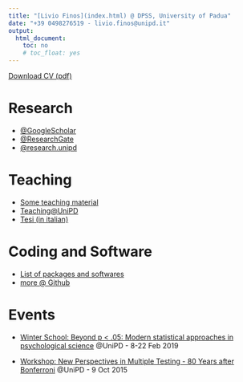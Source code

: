 ```yaml
---
title: "[Livio Finos](index.html) @ DPSS, University of Padua"
date: "+39 0498276519 - livio.finos@unipd.it"
output: 
  html_document: 
    toc: no
    # toc_float: yes
---
```


<!-- # Info -->

<!-- - <strong><a href="http://dpss.unipd.it">D.P.S.S.</a></strong>, Via Venezia, 8. Padua, Italy 35131   -->
<!-- - +39 0498276519   -->
<!-- - livio.finos@unipd.it   -->
<a mce_real_href="/cv/finos_livio_cv.pdf" target="_blank" href="/cv/finos_livio_cv.pdf">Download CV (pdf) </a>

# Research

- <a href="http://scholar.google.it/citations?hl=en&user=th0DaUwAAAAJ">@GoogleScholar</a>  
- <a href="https://www.researchgate.net/profile/Livio_Finos">@ResearchGate</a>  
- <a href="https://www.research.unipd.it/browse?type=author&authority=rp18289&sort_by=2&order=DESC&rpp=100&etal=0&submit_browse=Aggiorna#.XGHop1xKg2w">@research.unipd</a>


# Teaching

- <a href="./students/Teaching_material.html">Some teaching material</a>  
- [Teaching@UniPD](https://didattica.unipd.it/off/docente/750F8EE82FAC8ACA50EE69F79F75D23E)  
- <a href="./students/Teaching_material.html#tesi">Tesi (in italian)</a>


# Coding and Software

- [List of packages and softwares](./software/coding.html)  
- <a href="https://github.com/livioivil">more @ Github</a>


# Events  

- [Winter School: Beyond p < .05: Modern statistical approaches in psychological science](https://www.dpss.unipd.it/winter-school-2019/home) @UniPD - 8-22 Feb 2019  

- [Workshop: New Perspectives in Multiple Testing - 80 Years after Bonferroni](./80nferroni/80nferroni.html) @UniPD - 9 Oct 2015

<script>
  (function(i,s,o,g,r,a,m){i['GoogleAnalyticsObject']=r;i[r]=i[r]||function(){
  (i[r].q=i[r].q||[]).push(arguments)},i[r].l=1*new Date();a=s.createElement(o),
  m=s.getElementsByTagName(o)[0];a.async=1;a.src=g;m.parentNode.insertBefore(a,m)
  })(window,document,'script','//www.google-analytics.com/analytics.js','ga');

  ga('create', 'UA-61030901-1', 'auto');
  ga('send', 'pageview');
</script>


